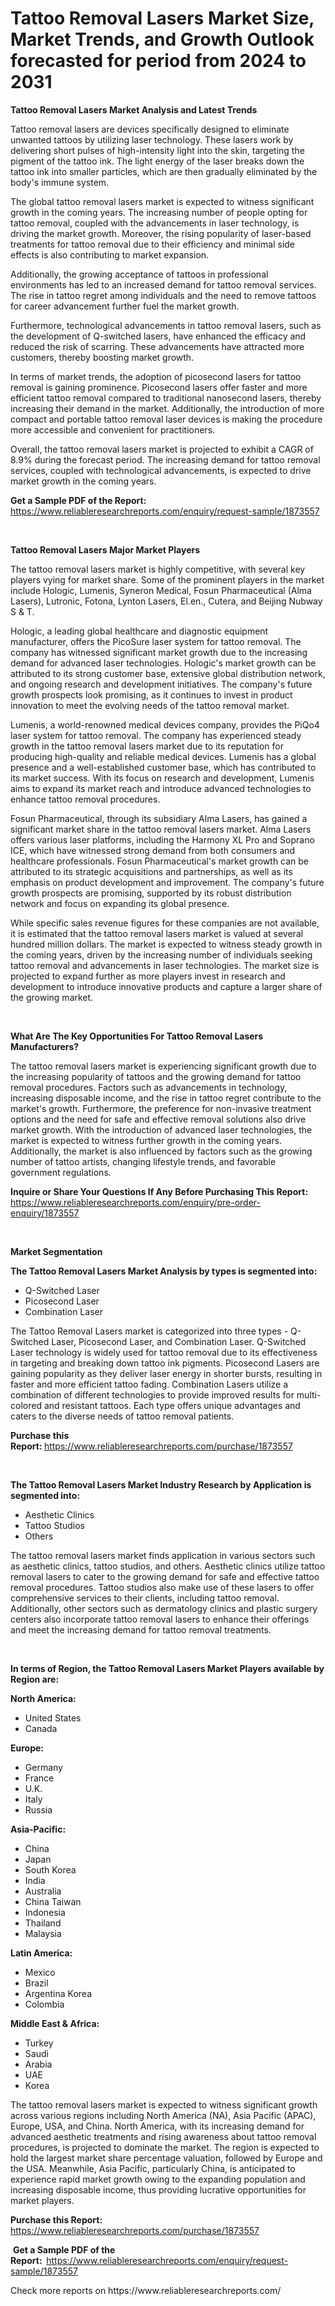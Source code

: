 <p><h1>Tattoo Removal Lasers Market Size, Market Trends, and Growth Outlook forecasted for period from 2024 to 2031</h1></p><p><strong>Tattoo Removal Lasers Market Analysis and Latest Trends</strong></p>
<p><p>Tattoo removal lasers are devices specifically designed to eliminate unwanted tattoos by utilizing laser technology. These lasers work by delivering short pulses of high-intensity light into the skin, targeting the pigment of the tattoo ink. The light energy of the laser breaks down the tattoo ink into smaller particles, which are then gradually eliminated by the body's immune system.</p><p>The global tattoo removal lasers market is expected to witness significant growth in the coming years. The increasing number of people opting for tattoo removal, coupled with the advancements in laser technology, is driving the market growth. Moreover, the rising popularity of laser-based treatments for tattoo removal due to their efficiency and minimal side effects is also contributing to market expansion.</p><p>Additionally, the growing acceptance of tattoos in professional environments has led to an increased demand for tattoo removal services. The rise in tattoo regret among individuals and the need to remove tattoos for career advancement further fuel the market growth.</p><p>Furthermore, technological advancements in tattoo removal lasers, such as the development of Q-switched lasers, have enhanced the efficacy and reduced the risk of scarring. These advancements have attracted more customers, thereby boosting market growth.</p><p>In terms of market trends, the adoption of picosecond lasers for tattoo removal is gaining prominence. Picosecond lasers offer faster and more efficient tattoo removal compared to traditional nanosecond lasers, thereby increasing their demand in the market. Additionally, the introduction of more compact and portable tattoo removal laser devices is making the procedure more accessible and convenient for practitioners.</p><p>Overall, the tattoo removal lasers market is projected to exhibit a CAGR of 8.9% during the forecast period. The increasing demand for tattoo removal services, coupled with technological advancements, is expected to drive market growth in the coming years.</p></p>
<p><strong>Get a Sample PDF of the Report:&nbsp;</strong> <a href="https://www.reliableresearchreports.com/enquiry/request-sample/1873557">https://www.reliableresearchreports.com/enquiry/request-sample/1873557</a></p>
<p>&nbsp;</p>
<p><strong>Tattoo Removal Lasers Major Market Players</strong></p>
<p><p>The tattoo removal lasers market is highly competitive, with several key players vying for market share. Some of the prominent players in the market include Hologic, Lumenis, Syneron Medical, Fosun Pharmaceutical (Alma Lasers), Lutronic, Fotona, Lynton Lasers, El.en., Cutera, and Beijing Nubway S & T.</p><p>Hologic, a leading global healthcare and diagnostic equipment manufacturer, offers the PicoSure laser system for tattoo removal. The company has witnessed significant market growth due to the increasing demand for advanced laser technologies. Hologic's market growth can be attributed to its strong customer base, extensive global distribution network, and ongoing research and development initiatives. The company's future growth prospects look promising, as it continues to invest in product innovation to meet the evolving needs of the tattoo removal market.</p><p>Lumenis, a world-renowned medical devices company, provides the PiQo4 laser system for tattoo removal. The company has experienced steady growth in the tattoo removal lasers market due to its reputation for producing high-quality and reliable medical devices. Lumenis has a global presence and a well-established customer base, which has contributed to its market success. With its focus on research and development, Lumenis aims to expand its market reach and introduce advanced technologies to enhance tattoo removal procedures.</p><p>Fosun Pharmaceutical, through its subsidiary Alma Lasers, has gained a significant market share in the tattoo removal lasers market. Alma Lasers offers various laser platforms, including the Harmony XL Pro and Soprano ICE, which have witnessed strong demand from both consumers and healthcare professionals. Fosun Pharmaceutical's market growth can be attributed to its strategic acquisitions and partnerships, as well as its emphasis on product development and improvement. The company's future growth prospects are promising, supported by its robust distribution network and focus on expanding its global presence.</p><p>While specific sales revenue figures for these companies are not available, it is estimated that the tattoo removal lasers market is valued at several hundred million dollars. The market is expected to witness steady growth in the coming years, driven by the increasing number of individuals seeking tattoo removal and advancements in laser technologies. The market size is projected to expand further as more players invest in research and development to introduce innovative products and capture a larger share of the growing market.</p></p>
<p>&nbsp;</p>
<p><strong>What Are The Key Opportunities For Tattoo Removal Lasers Manufacturers?</strong></p>
<p><p>The tattoo removal lasers market is experiencing significant growth due to the increasing popularity of tattoos and the growing demand for tattoo removal procedures. Factors such as advancements in technology, increasing disposable income, and the rise in tattoo regret contribute to the market's growth. Furthermore, the preference for non-invasive treatment options and the need for safe and effective removal solutions also drive market growth. With the introduction of advanced laser technologies, the market is expected to witness further growth in the coming years. Additionally, the market is also influenced by factors such as the growing number of tattoo artists, changing lifestyle trends, and favorable government regulations.</p></p>
<p><strong>Inquire or Share Your Questions If Any Before Purchasing This Report:</strong> <a href="https://www.reliableresearchreports.com/enquiry/pre-order-enquiry/1873557">https://www.reliableresearchreports.com/enquiry/pre-order-enquiry/1873557</a></p>
<p>&nbsp;</p>
<p><strong>Market Segmentation</strong></p>
<p><strong>The Tattoo Removal Lasers Market Analysis by types is segmented into:</strong></p>
<p><ul><li>Q-Switched Laser</li><li>Picosecond Laser</li><li>Combination Laser</li></ul></p>
<p><p>The Tattoo Removal Lasers market is categorized into three types - Q-Switched Laser, Picosecond Laser, and Combination Laser. Q-Switched Laser technology is widely used for tattoo removal due to its effectiveness in targeting and breaking down tattoo ink pigments. Picosecond Lasers are gaining popularity as they deliver laser energy in shorter bursts, resulting in faster and more efficient tattoo fading. Combination Lasers utilize a combination of different technologies to provide improved results for multi-colored and resistant tattoos. Each type offers unique advantages and caters to the diverse needs of tattoo removal patients.</p></p>
<p><strong>Purchase this Report:&nbsp;</strong><a href="https://www.reliableresearchreports.com/purchase/1873557">https://www.reliableresearchreports.com/purchase/1873557</a></p>
<p>&nbsp;</p>
<p><strong>The Tattoo Removal Lasers Market Industry Research by Application is segmented into:</strong></p>
<p><ul><li>Aesthetic Clinics</li><li>Tattoo Studios</li><li>Others</li></ul></p>
<p><p>The tattoo removal lasers market finds application in various sectors such as aesthetic clinics, tattoo studios, and others. Aesthetic clinics utilize tattoo removal lasers to cater to the growing demand for safe and effective tattoo removal procedures. Tattoo studios also make use of these lasers to offer comprehensive services to their clients, including tattoo removal. Additionally, other sectors such as dermatology clinics and plastic surgery centers also incorporate tattoo removal lasers to enhance their offerings and meet the increasing demand for tattoo removal treatments.</p></p>
<p>&nbsp;</p>
<p><strong>In terms of Region, the Tattoo Removal Lasers Market Players available by Region are:</strong></p>
<p>
    <p> <strong> North America: </strong>
        <ul>
            <li>United States</li>
            <li>Canada</li>
        </ul>
        </p> 
    <p> <strong> Europe: </strong>
        <ul>
            <li>Germany</li>
            <li>France</li>
            <li>U.K.</li>
            <li>Italy</li>
            <li>Russia</li>
        </ul>
        </p> 
    <p> <strong> Asia-Pacific: </strong>
        <ul>
            <li>China</li>
            <li>Japan</li>
            <li>South Korea</li>
            <li>India</li>
            <li>Australia</li>
            <li>China Taiwan</li>
            <li>Indonesia</li>
            <li>Thailand</li>
            <li>Malaysia</li>
        </ul>
        </p> 
    <p> <strong> Latin America: </strong>
        <ul>
            <li>Mexico</li>
            <li>Brazil</li>
            <li>Argentina Korea</li>
            <li>Colombia</li>
        </ul>
        </p> 
    <p> <strong> Middle East & Africa: </strong>
        <ul>
            <li>Turkey</li>
            <li>Saudi</li>
            <li>Arabia</li>
            <li>UAE</li>
            <li>Korea</li>
        </ul>
    </p>
    </p>
<p><p>The tattoo removal lasers market is expected to witness significant growth across various regions including North America (NA), Asia Pacific (APAC), Europe, USA, and China. North America, with its increasing demand for advanced aesthetic treatments and rising awareness about tattoo removal procedures, is projected to dominate the market. The region is expected to hold the largest market share percentage valuation, followed by Europe and the USA. Meanwhile, Asia Pacific, particularly China, is anticipated to experience rapid market growth owing to the expanding population and increasing disposable income, thus providing lucrative opportunities for market players.</p></p>
<p><strong>Purchase this Report: </strong><a href="https://www.reliableresearchreports.com/purchase/1873557">https://www.reliableresearchreports.com/purchase/1873557</a></p>
<p>&nbsp;<strong>Get a Sample PDF of the Report:&nbsp;&nbsp;</strong><a href="https://www.reliableresearchreports.com/enquiry/request-sample/1873557">https://www.reliableresearchreports.com/enquiry/request-sample/1873557</a></p>
<p><strong></strong></p>
<p>Check more reports on https://www.reliableresearchreports.com/</p>